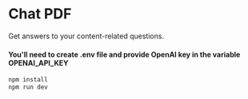 # Chat PDF
Get answers to your content-related questions.

#### You'll need to create .env file and provide OpenAI key in the variable OPENAI_API_KEY

```bash
npm install
npm run dev
```

